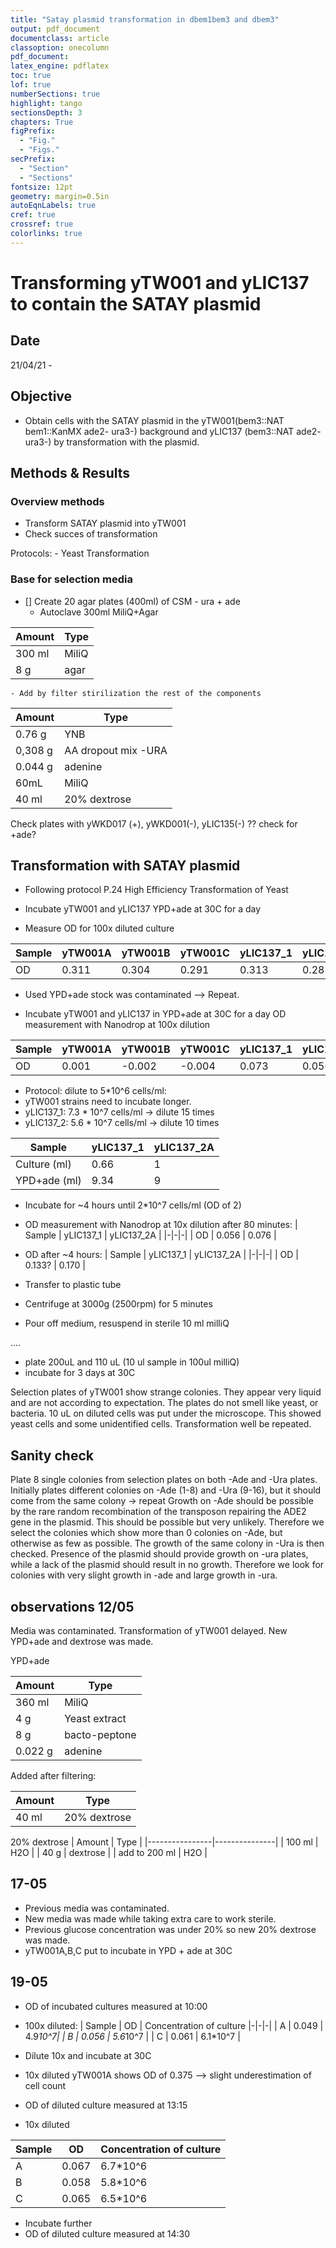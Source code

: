 ```yaml
---
title: "Satay plasmid transformation in dbem1bem3 and dbem3"
output: pdf_document
documentclass: article
classoption: onecolumn
pdf_document:
latex_engine: pdflatex
toc: true
lof: true
numberSections: true
highlight: tango
sectionsDepth: 3
chapters: True
figPrefix:
  - "Fig."
  - "Figs."
secPrefix:
  - "Section"
  - "Sections"
fontsize: 12pt
geometry: margin=0.5in
autoEqnLabels: true
cref: true
crossref: true
colorlinks: true
---
```


# Transforming yTW001 and yLIC137 to contain the SATAY plasmid

## Date
21/04/21 -  

## Objective
- Obtain cells with the SATAY plasmid in the yTW001(bem3::NAT bem1::KanMX ade2- ura3-) background and yLIC137 (bem3::NAT ade2- ura3-) by transformation with the plasmid.

## Methods & Results 

### Overview methods
- Transform SATAY plasmid into yTW001
- Check succes of transformation

Protocols: 
    - Yeast Transformation

### Base for selection media


- [] Create 20 agar plates (400ml) of CSM - ura + ade
    - Autoclave 300ml MiliQ+Agar

| Amount         | Type         |
|----------------|--------------|
| 300 ml         | MiliQ        |
| 8 g            | agar         |

    - Add by filter stirilization the rest of the components

| Amount         | Type          |
|----------------|---------------|
| 0.76 g         | YNB           |
| 0,308 g        | AA dropout mix -URA |
| 0.044 g        | adenine       |
| 60mL           | MiliQ         |
| 40 ml          | 20% dextrose  |

Check plates with yWKD017 (+), yWKD001(-), yLIC135(-) ?? check for +ade?

## Transformation with SATAY plasmid
- Following protocol P.24 High Efficiency Transformation of Yeast

- Incubate yTW001 and yLIC137 YPD+ade at 30C for a day
- Measure OD for 100x diluted culture

| Sample | yTW001A | yTW001B | yTW001C | yLIC137_1 | yLIC137_2A |
|-|-|-|-|-|-|
| OD | 0.311 | 0.304 | 0.291 | 0.313 | 0.283 |

- Used YPD+ade stock was contaminated --> Repeat. 

- Incubate yTW001 and yLIC137 in YPD+ade at 30C for a day
OD measurement with Nanodrop at 100x dilution

| Sample | yTW001A | yTW001B | yTW001C | yLIC137_1 | yLIC137_2A |
|-|-|-|-|-|-|
| OD | 0.001 | -0.002 | -0.004 | 0.073 | 0.056 |

- Protocol: dilute to 5*10^6 cells/ml:
- yTW001 strains need to incubate longer.
- yLIC137_1: 7.3 * 10^7 cells/ml -> dilute 15 times
- yLIC137_2: 5.6 * 10^7 cells/ml -> dilute 10 times

| Sample | yLIC137_1 | yLIC137_2A |
|-|-|-|
| Culture (ml) | 0.66 | 1 |
| YPD+ade (ml) | 9.34 | 9 |

- Incubate for ~4 hours until 2*10^7 cells/ml (OD of 2)
- OD measurement with Nanodrop at 10x dilution after 80 minutes:
| Sample | yLIC137_1 | yLIC137_2A |
|-|-|-|
| OD | 0.056 | 0.076 |

- OD after ~4 hours:
| Sample | yLIC137_1 | yLIC137_2A |
|-|-|-|
| OD | 0.133? | 0.170 |



- Transfer to plastic tube
- Centrifuge at 3000g (2500rpm) for 5 minutes
- Pour off medium, resuspend in sterile 10 ml milliQ 

....
- plate 200uL and 110 uL (10 ul sample in 100ul milliQ)
- incubate for 3 days at 30C

Selection plates of yTW001 show strange colonies. They appear very liquid and are not according to expectation. The plates do not smell like yeast, or bacteria. 10 uL on diluted cells was put under the microscope. This showed yeast cells and some unidentified cells. Transformation well be repeated.

## Sanity check
Plate 8 single colonies from selection plates on both -Ade and -Ura plates. 
Initially plates different colonies on -Ade (1-8) and -Ura (9-16), but it should come from the same colony -> repeat
Growth on -Ade should be possible by the rare random recombination of the transposon repairing the ADE2 gene in the plasmid. This should be possible but very unlikely. Therefore we select the colonies which show more than 0 colonies on -Ade, but otherwise as few as possible.
The growth of the same colony in -Ura is then checked. Presence of the plasmid should provide growth on -ura plates, while a lack of the plasmid should result in no growth. Therefore we look for colonies with very slight growth in -ade and large growth in -ura.

## observations 12/05
Media was contaminated. Transformation of yTW001 delayed. New YPD+ade and dextrose was made.


YPD+ade

| Amount         | Type         |
|----------------|--------------|
| 360 ml         | MiliQ        |
| 4 g            | Yeast extract|
| 8 g            | bacto-peptone|
| 0.022 g        | adenine      |

Added after filtering:

| Amount         | Type          |
|----------------|---------------|
| 40 ml          | 20% dextrose  |


20% dextrose
| Amount         | Type          |
|----------------|---------------|
| 100 ml         |      H2O      |
| 40 g           |      dextrose |
| add to 200 ml  |      H2O      |

## 17-05
- Previous media was contaminated. 
- New media was made while taking extra care to work sterile. 
- Previous glucose concentration was under 20% so new 20% dextrose was made. 
- yTW001A,B,C put to incubate in YPD + ade at 30C

## 19-05
- OD of incubated cultures measured at 10:00
- 100x diluted:
| Sample | OD | Concentration of culture
|-|-|-|
| A | 0.049 | 4.9*10^7|
| B | 0.056 | 5.6*10^7 |
| C | 0.061 | 6.1*10^7 |

- Dilute 10x and incubate at 30C
- 10x diluted yTW001A shows OD of 0.375 --> slight underestimation of cell count

- OD of diluted culture measured at 13:15
- 10x diluted 

| Sample | OD | Concentration of culture
|-|-|-|
| A | 0.067 | 6.7*10^6|
| B | 0.058 | 5.8*10^6 |
| C | 0.065 | 6.5*10^6 |

- Incubate further
- OD of diluted culture measured at 14:30